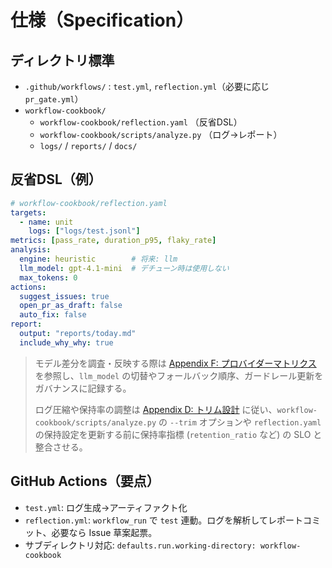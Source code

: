 # 仕様（Specification）

## ディレクトリ標準
- `.github/workflows/` : `test.yml`, `reflection.yml`（必要に応じ `pr_gate.yml`）
- `workflow-cookbook/`
  - `workflow-cookbook/reflection.yaml` （反省DSL）
  - `workflow-cookbook/scripts/analyze.py` （ログ→レポート）
  - `logs/` / `reports/` / `docs/`

## 反省DSL（例）
```yaml
# workflow-cookbook/reflection.yaml
targets:
  - name: unit
    logs: ["logs/test.jsonl"]
metrics: [pass_rate, duration_p95, flaky_rate]
analysis:
  engine: heuristic        # 将来: llm
  llm_model: gpt-4.1-mini  # デチューン時は使用しない
  max_tokens: 0
actions:
  suggest_issues: true
  open_pr_as_draft: false
  auto_fix: false
report:
  output: "reports/today.md"
  include_why_why: true
```

> モデル差分を調査・反映する際は [Appendix F: プロバイダーマトリクス](../../addenda/F_Provider_Matrix.md) を参照し、`llm_model` の切替やフォールバック順序、ガードレール更新をガバナンスに記録する。
>
> ログ圧縮や保持率の調整は [Appendix D: トリム設計](../../addenda/D_Trim_Design.md) に従い、`workflow-cookbook/scripts/analyze.py` の `--trim` オプションや `reflection.yaml` の保持設定を更新する前に保持率指標 (`retention_ratio` など) の SLO と整合させる。

## GitHub Actions（要点）
- `test.yml`: ログ生成→アーティファクト化
- `reflection.yml`: `workflow_run` で `test` 連動。ログを解析してレポートコミット、必要なら Issue 草案起票。
- サブディレクトリ対応: `defaults.run.working-directory: workflow-cookbook`
